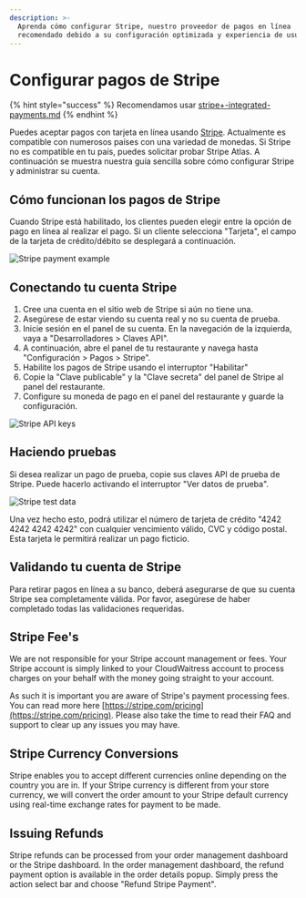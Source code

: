 ```yaml
---
description: >-
  Aprenda cómo configurar Stripe, nuestro proveedor de pagos en línea
  recomendado debido a su configuración optimizada y experiencia de usuario.
---
```


# Configurar pagos de Stripe



{% hint style="success" %}
Recomendamos usar [stripe+-integrated-payments.md](stripe+-integrated-payments.md "mention")
{% endhint %}

Puedes aceptar pagos con tarjeta en línea usando [Stripe](https://stripe.com/). Actualmente es compatible con numerosos países con una variedad de monedas. Si Stripe no es compatible en tu país, puedes solicitar probar Stripe Atlas. A continuación se muestra nuestra guía sencilla sobre cómo configurar Stripe y administrar su cuenta.

## Cómo funcionan los pagos de Stripe

Cuando Stripe está habilitado, los clientes pueden elegir entre la opción de pago en línea al realizar el pago. Si un cliente selecciona "Tarjeta", el campo de la tarjeta de crédito/débito se desplegará a continuación.

![Stripe payment example](https://storage.crisp.chat/users/helpdesk/website/e903fdb8557a9800/image\_16wk7ks.png)

## Conectando tu cuenta Stripe

1. Cree una cuenta en el sitio web de Stripe si aún no tiene una.
2. Asegúrese de estar viendo su cuenta real y no su cuenta de prueba.
3. Inicie sesión en el panel de su cuenta. En la navegación de la izquierda, vaya a "Desarrolladores > Claves API".
4. A continuación, abre el panel de tu restaurante y navega hasta "Configuración > Pagos > Stripe".
5. Habilite los pagos de Stripe usando el interruptor "Habilitar"
6. Copie la "Clave publicable" y la "Clave secreta" del panel de Stripe al panel del restaurante.
7. Configure su moneda de pago en el panel del restaurante y guarde la configuración.

![Stripe API keys](https://storage.crisp.chat/users/helpdesk/website/e903fdb8557a9800/image\_4cpfy8.png)

## Haciendo pruebas

Si desea realizar un pago de prueba, copie sus claves API de prueba de Stripe. Puede hacerlo activando el interruptor "Ver datos de prueba".

![Stripe test data](https://storage.crisp.chat/users/helpdesk/website/e903fdb8557a9800/image\_1bjx53a.png)

Una vez hecho esto, podrá utilizar el número de tarjeta de crédito "4242 4242 4242 4242" con cualquier vencimiento válido, CVC y código postal. Esta tarjeta le permitirá realizar un pago ficticio.

## Validando tu cuenta de Stripe

Para retirar pagos en línea a su banco, deberá asegurarse de que su cuenta Stripe sea completamente válida. Por favor, asegúrese de haber completado todas las validaciones requeridas.

## Stripe Fee's

We are not responsible for your Stripe account management or fees. Your Stripe account is simply linked to your CloudWaitress account to process charges on your behalf with the money going straight to your account.

As such it is important you are aware of Stripe's payment processing fees. You can read more here [https://stripe.com/pricing](https://stripe.com/pricing). Please also take the time to read their FAQ and support to clear up any issues you may have.

## Stripe Currency Conversions

Stripe enables you to accept different currencies online depending on the country you are in. If your Stripe currency is different from your store currency, we will convert the order amount to your Stripe default currency using real-time exchange rates for payment to be made.

## Issuing Refunds

Stripe refunds can be processed from your order management dashboard or the Stripe dashboard. In the order management dashboard, the refund payment option is available in the order details popup. Simply press the action select bar and choose "Refund Stripe Payment".
